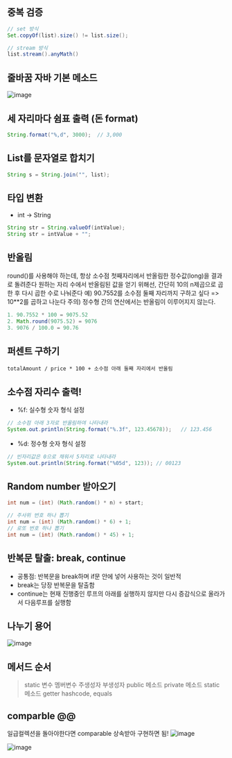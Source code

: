 ## 중복 검증

```java
// set 방식
Set.copyOf(list).size() != list.size();

// stream 방식
list.stream().anyMath()
```
## 줄바꿈 자바 기본 메소드
![image](https://github.com/skylar1220/wootech-final-test-study/assets/110809927/e42d999c-280f-410e-b72f-4fd4e9056b18)


## 세 자리마다 쉼표 출력 (돈 format)
```java
String.format("%,d", 3000);  // 3,000
```

## List를 문자열로 합치기
```java
String s = String.join("", list);
```

## 타입 변환
- int → String
```java
String str = String.valueOf(intValue);
String str = intValue + "";
```

## 반올림
round()를 사용해야 하는데, 항상 소수점 첫째자리에서 반올림한 정수값(long)을 결과로 돌려준다
원하는 자리 수에서 반올림된 값을 얻기 위해선, 간단히 10의 n제곱으로 곱한 후 다시 곱한 수로 나눠준다
예) 90.7552를 소수점 둘째 자리까지 구하고 싶다 => 10**2를 곱하고 나눈다
주의) 정수형 간의 연산에서는 반올림이 이루어지지 않는다.
```java
1. 90.7552 * 100 = 9075.52
2. Math.round(9075.52) = 9076
3. 9076 / 100.0 = 90.76
```

## 퍼센트 구하기 
`totalAmount / price * 100 + 소수점 아래 둘째 자리에서 반올림`

## 소수점 자리수 출력!
- %f: 실수형 숫자 형식 설정
```java
// 소수점 아래 3자로 반올림하여 나타내라
System.out.println(String.format("%.3f", 123.45678));	// 123.456
```
- %d: 정수형 숫자 형식 설정
```java
// 빈자리값은 0으로 채워서 5자리로 나타내라
System.out.println(String.format("%05d", 123));	// 00123
```

## Random number 받아오기
```java
int num = (int) (Math.random() * n) + start;

// 주사위 번호 하나 뽑기
int num = (int) (Math.random() * 6) + 1;
// 로또 번호 하나 뽑기
int num = (int) (Math.random() * 45) + 1;
```

## 반복문 탈출: break, continue
- 공통점: 반복문을 break하며 if문 안에 넣어 사용하는 것이 일반적
- break는 당장 반복문을 탈출함
- continue는 현재 진행중인 루프의 아래를 실행하지 않지만 다시 증감식으로 올라가서 다음루프를 실행함


## 나누기 용어
![image](https://github.com/skylar1220/wootech-final-test-study/assets/110809927/5293c2fe-697e-4661-b66e-6b8e629d005c)

## 메서드 순서
> static 변수
> 멤버변수
> 주생성자
> 부생성자
> public 메소드
> private 메소드
> static 메소드
> getter 
> hashcode, equals

## comparble @@
일급컬렉션을 돌아야한다면 comparable 상속받아 구현하면 됨!
![image](https://github.com/skylar1220/wootech-final-test-study/assets/110809927/d6983cb2-2304-4d5c-9b7c-0008d4b45855)

![image](https://github.com/skylar1220/wootech-final-test-study/assets/110809927/874f06d9-0173-44df-9a80-7b3e468b793d)
